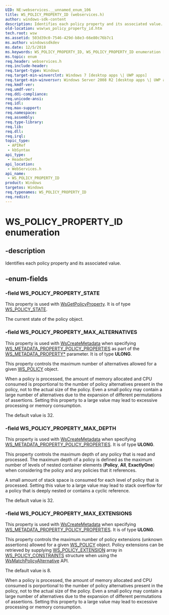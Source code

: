 ```yaml
---
UID: NE:webservices.__unnamed_enum_106
title: WS_POLICY_PROPERTY_ID (webservices.h)
author: windows-sdk-content
description: Identifies each policy property and its associated value.
old-location: wsw\ws_policy_property_id.htm
tech.root: wsw
ms.assetid: 503d39c0-7546-429d-b8e3-66e80c76b7c1
ms.author: windowssdkdev
ms.date: 12/5/2018
ms.keywords: WS_POLICY_PROPERTY_ID, WS_POLICY_PROPERTY_ID enumeration [Web Services for Windows], WS_POLICY_PROPERTY_MAX_ALTERNATIVES, WS_POLICY_PROPERTY_MAX_DEPTH, WS_POLICY_PROPERTY_MAX_EXTENSIONS, WS_POLICY_PROPERTY_STATE, webservices/WS_POLICY_PROPERTY_ID, webservices/WS_POLICY_PROPERTY_MAX_ALTERNATIVES, webservices/WS_POLICY_PROPERTY_MAX_DEPTH, webservices/WS_POLICY_PROPERTY_MAX_EXTENSIONS, webservices/WS_POLICY_PROPERTY_STATE, wsw.ws_policy_property_id
ms.topic: enum
req.header: webservices.h
req.include-header: 
req.target-type: Windows
req.target-min-winverclnt: Windows 7 [desktop apps \| UWP apps]
req.target-min-winversvr: Windows Server 2008 R2 [desktop apps \| UWP apps]
req.kmdf-ver: 
req.umdf-ver: 
req.ddi-compliance: 
req.unicode-ansi: 
req.idl: 
req.max-support: 
req.namespace: 
req.assembly: 
req.type-library: 
req.lib: 
req.dll: 
req.irql: 
topic_type:
 - APIRef
 - kbSyntax
api_type:
 - HeaderDef
api_location:
 - WebServices.h
api_name:
 - WS_POLICY_PROPERTY_ID
product: Windows
targetos: Windows
req.typenames: WS_POLICY_PROPERTY_ID
req.redist: 
---
```


# WS_POLICY_PROPERTY_ID enumeration


## -description


Identifies each policy property and its associated
                value.
            


## -enum-fields




### -field WS_POLICY_PROPERTY_STATE

This property is used with <a href="https://msdn.microsoft.com/eebf1729-8492-47d3-90b2-6700d886de4a">WsGetPolicyProperty</a>.
                 It is of type <a href="https://msdn.microsoft.com/0f6252f4-ab99-4244-be77-92144eed4e3a">WS_POLICY_STATE</a>.

The current state of the policy object.


### -field WS_POLICY_PROPERTY_MAX_ALTERNATIVES

This property is used with <a href="https://msdn.microsoft.com/c3b6f926-331b-46a7-8180-36762abf63d7">WsCreateMetadata</a> when
                    specifying <a href="https://msdn.microsoft.com/d3baa961-4701-4f2f-9263-5ac0266f6056">WS_METADATA_PROPERTY_POLICY_PROPERTIES</a> as part of the <a href="https://msdn.microsoft.com/72c37aa9-f9d8-4fc5-8ad8-854e01cb54f4">WS_METADATA_PROPERTY*</a> parameter.  It is of type <b>ULONG</b>.
                

This property controls the maximum number of alternatives
                    allowed for a given <a href="https://msdn.microsoft.com/04623686-5065-4e97-8685-c72f848b92ab">WS_POLICY</a> object.
                

When a policy is processed, the amount of memory allocated 
                    and CPU consumed is proportional to the number of policy
                    alternatives present in the policy, not to the actual size
                    of the policy.  Even a small policy may contain a large number
                    of alternatives due to the expansion of different permutations
                    of assertions.  Setting this property to a large
                    value may lead to excessive processing or memory consumption.
                

The default value is 32.
                


### -field WS_POLICY_PROPERTY_MAX_DEPTH

This property is used with <a href="https://msdn.microsoft.com/c3b6f926-331b-46a7-8180-36762abf63d7">WsCreateMetadata</a> when
                    specifying <a href="https://msdn.microsoft.com/d3baa961-4701-4f2f-9263-5ac0266f6056">WS_METADATA_PROPERTY_POLICY_PROPERTIES</a>.
                  It is of type <b>ULONG</b>.

This property controls the maximum depth of any policy that is
                    read and processed.  The maximum depth of a policy is defined as the maximum
                    number of levels of nested container elements (<b>Policy</b>, <b>All</b>, <b>ExactlyOne</b>)
                    when considering the policy and any policies that it references.
                

A small amount of stack space is consumed for each level of
                    policy that is processed.  Setting this value to a large
                    value may lead to stack overflow for a policy that is 
                    deeply nested or contains a cyclic reference.
                

The default value is 32.
                


### -field WS_POLICY_PROPERTY_MAX_EXTENSIONS

This property is used with <a href="https://msdn.microsoft.com/c3b6f926-331b-46a7-8180-36762abf63d7">WsCreateMetadata</a> when
                    specifying <a href="https://msdn.microsoft.com/d3baa961-4701-4f2f-9263-5ac0266f6056">WS_METADATA_PROPERTY_POLICY_PROPERTIES</a>.
                 It is of type <b>ULONG</b>.

This property controls the maximum number of policy extensions 
                    (unknown assertions) allowed for a given <a href="https://msdn.microsoft.com/04623686-5065-4e97-8685-c72f848b92ab">WS_POLICY</a> object. 
                    Policy extensions can be retrieved by supplying <a href="https://msdn.microsoft.com/85a3fa35-b574-4091-9ef2-486ac751ef82">WS_POLICY_EXTENSION</a> 
                    array in <a href="https://msdn.microsoft.com/2cf65426-336f-4148-ab3b-063a229db99f">WS_POLICY_CONSTRAINTS</a> structure when using the 
                    <a href="https://msdn.microsoft.com/6e5f352b-5422-4bba-9525-7850bdddf0a5">WsMatchPolicyAlternative</a> API.
                

The default value is 8.
                

When a policy is processed, the amount of memory allocated 
                    and CPU consumed is porportional to the number of policy
                    alternatives present in the policy, not to the actual size
                    of the policy.  Even a small policy may contain a large number
                    of alternatives due to the expansion of different permutations
                    of assertions.  Setting this property to a large
                    value may lead to excessive processing or memory consumption.
                

